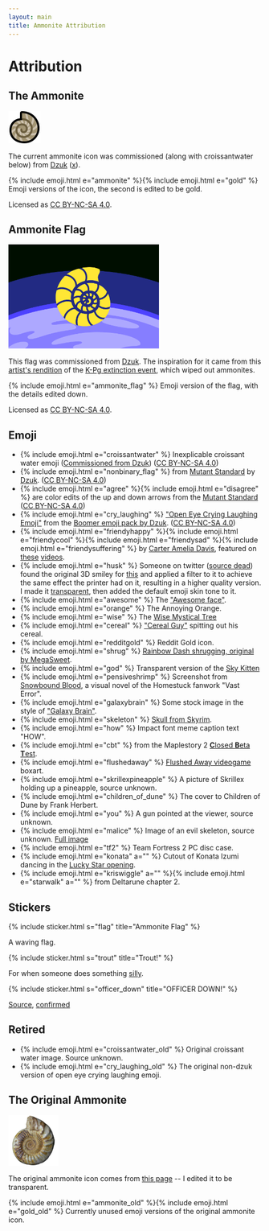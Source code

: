 ```yaml
---
layout: main
title: Ammonite Attribution
---
```


# Attribution

## The Ammonite

<img src="assets/ammonite.svg" style="max-width: 200px">

The current ammonite icon was commissioned (along with croissantwater below) from [Dzuk] ([x](https://twitter.com/Dzuque/status/1557193734810439680)).  

{% include emoji.html e="ammonite" %}{% include emoji.html e="gold" %} Emoji versions of the icon, the second is edited to be gold.

Licensed as [CC BY-NC-SA 4.0].

## Ammonite Flag

<img src="assets/ammonite_flag_big.png" style="max-width: 300px">

This flag was commissioned from [Dzuk]. The inspiration for it came from this [artist's rendition](https://commons.wikimedia.org/wiki/File:Impact_event.jpg) of the [K-Pg extinction event](https://en.wikipedia.org/wiki/Cretaceous%E2%80%93Paleogene_extinction_event), which wiped out ammonites.  

{% include emoji.html e="ammonite_flag" %} Emoji version of the flag, with the details edited down.

Licensed as [CC BY-NC-SA 4.0].

## Emoji

* {% include emoji.html e="croissantwater" %} Inexplicable croissant water emoji ([Commissioned from Dzuk](https://twitter.com/Dzuque/status/1557193734810439680)) ([CC BY-NC-SA 4.0])
* {% include emoji.html e="nonbinary_flag" %} from [Mutant Standard] by [Dzuk]. ([CC BY-NC-SA 4.0])
* {% include emoji.html e="agree" %}{% include emoji.html e="disagree" %} are color edits of the up and down arrows from the [Mutant Standard] ([CC BY-NC-SA 4.0])
* {% include emoji.html e="cry_laughing" %} ["Open Eye Crying Laughing Emoji"](https://knowyourmeme.com/memes/open-eye-crying-laughing-emoji) from the [Boomer emoji pack by Dzuk](https://dzuk.zone/emoji). ([CC BY-NC-SA 4.0])
* {% include emoji.html e="friendyhappy" %}{% include emoji.html e="friendycool" %}{% include emoji.html e="friendysad" %}{% include emoji.html e="friendysuffering" %} by [Carter Amelia Davis](https://twitter.com/sweetstench/status/1375883914246381571), featured on [these](https://www.youtube.com/watch?v=1-ir1Hus3ic) [videos](https://www.youtube.com/watch?v=KfcRNFmsmuY).
* {% include emoji.html e="husk" %} Someone on twitter ([source dead](https://twitter.com/lauramariehart/status/1271484942887813124)) found the original 3D smiley for [this](https://knowyourmeme.com/photos/1027831-reaction-images) and applied a filter to it to achieve the same effect the printer had on it, resulting in a higher quality version. I made it [transparent](https://cdn.discordapp.com/attachments/880468064481722490/999437968609640448/husk_transparent.png), then added the default emoji skin tone to it.
* {% include emoji.html e="awesome" %} The ["Awesome face"](https://knowyourmeme.com/memes/awesome-face-epic-smiley).
* {% include emoji.html e="orange" %} The Annoying Orange.
* {% include emoji.html e="wise" %} The [Wise Mystical Tree](https://knowyourmeme.com/photos/2444760-wise-mystical-tree-if-youre-over-25-and-own-a-computer-this-game-is-a-must-have)
* {% include emoji.html e="cereal" %} ["Cereal Guy"](https://knowyourmeme.com/memes/cereal-guy) spitting out his cereal.
* {% include emoji.html e="redditgold" %} Reddit Gold icon.
* {% include emoji.html e="shrug" %} [Rainbow Dash shrugging, original by MegaSweet](https://web.archive.org/web/20221015012931/https://gyropedia.fandom.com/wiki/Pony_Shrug).
* {% include emoji.html e="god" %} Transparent version of the [Sky Kitten](https://web.archive.org/web/20201108072520/https://www.matazone.co.uk/blog/?p=357)
* {% include emoji.html e="pensiveshrimp" %} Screenshot from [Snowbound Blood](https://deconreconstruction.itch.io/snowbound-blood), a visual novel of the Homestuck fanwork "Vast Error".
* {% include emoji.html e="galaxybrain" %} Some stock image in the style of ["Galaxy Brain"](https://knowyourmeme.com/memes/galaxy-brain).
* {% include emoji.html e="skeleton" %} [Skull from Skyrim](https://elderscrolls.fandom.com/wiki/Skull_(Skyrim)?file=Ancient_traveler%2527s_skull.png).
* {% include emoji.html e="how" %} Impact font meme caption text "HOW".
* {% include emoji.html e="cbt" %} from the Maplestory 2 [**C**losed **B**eta **T**est](https://orangemushroom.net/2015/01/20/maplestory-2-cbt-begins-tonight/).
* {% include emoji.html e="flushedaway" %} [Flushed Away videogame](https://en.wikipedia.org/wiki/Flushed_Away_(video_game)) boxart.
* {% include emoji.html e="skrillexpineapple" %} A picture of Skrillex holding up a pineapple, source unknown.
* {% include emoji.html e="children_of_dune" %} The cover to Children of Dune by Frank Herbert.
* {% include emoji.html e="you" %} A gun pointed at the viewer, source unknown.
* {% include emoji.html e="malice" %} Image of an evil skeleton, source unknown. [Full image](https://cdn.discordapp.com/attachments/880468064481722490/1024686759663120465/unknown.png)
* {% include emoji.html e="tf2" %} Team Fortress 2 PC disc case.
* {% include emoji.html e="konata" a="" %} Cutout of Konata Izumi dancing in the [Lucky Star opening](https://www.youtube.com/watch?v=6iseNlvH2_s).
* {% include emoji.html e="kriswiggle" a="" %}{% include emoji.html e="starwalk" a="" %} from Deltarune chapter 2.

## Stickers

{% include sticker.html s="flag" title="Ammonite Flag" %}

A waving flag.

{% include sticker.html s="trout" title="Trout!" %}

For when someone does something [silly](https://en.wikipedia.org/wiki/Template:Trout).

{% include sticker.html s="officer_down" title="OFFICER DOWN!" %}

[Source](https://www.tumblr.com/notravian/658692483218309120), [confirmed](https://www.tumblr.com/notravian/708654629300338688)


## Retired

* {% include emoji.html e="croissantwater_old" %} Original croissant water image. Source unknown.
* {% include emoji.html e="cry_laughing_old" %} The original non-dzuk version of open eye crying laughing emoji.


## The Original Ammonite

<img src="assets/ammonite_old.png" style="max-width: 100px">

The original ammonite icon comes from [this page][ammonite_old_source] -- I edited it to be transparent.

{% include emoji.html e="ammonite_old" %}{% include emoji.html e="gold_old" %} Currently unused emoji versions of the original ammonite icon.


<div class="gutter"></div>


[Dzuk]:                https://dzuk.zone/
[Mutant Standard]:     https://mutant.tech/
[CC BY-NC-SA 4.0]:     https://creativecommons.org/licenses/by-nc-sa/4.0/
[ammonite_old_source]: https://web.archive.org/web/20220710170037/https://www.fossilera.com/fossils/13-wide-jurassic-ammonite-fossil-madagascar
